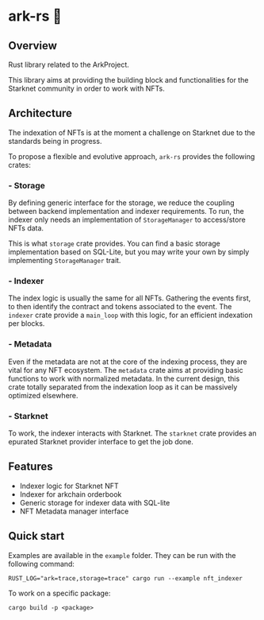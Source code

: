 # ark-rs 🦀

## Overview
Rust library related to the ArkProject.

This library aims at providing the building block
and functionalities for the Starknet community in
order to work with NFTs.

## Architecture

The indexation of NFTs is at the moment a challenge on Starknet
due to the standards being in progress.

To propose a flexible and evolutive approach, `ark-rs` provides
the following crates:

### - Storage

By defining generic interface for the storage, we reduce the coupling
between backend implementation and indexer requirements.
To run, the indexer only needs an implementation of `StorageManager` to
access/store NFTs data.

This is what `storage` crate provides. You can find a basic storage implementation based on SQL-Lite,
but you may write your own by simply implementing `StorageManager` trait.

### - Indexer

The index logic is usually the same for all NFTs. Gathering the events first,
to then identify the contract and tokens associated to the event.
The `indexer` crate provide a `main_loop` with this logic, for an efficient
indexation per blocks.

### - Metadata

Even if the metadata are not at the core of the indexing process, they are
vital for any NFT ecosystem.
The `metadata` crate aims at providing basic functions to work with normalized metadata.
In the current design, this crate totally separated from the indexation loop as it can be massively optimized elsewhere.

### - Starknet

To work, the indexer interacts with Starknet. The `starknet` crate provides
an epurated Starknet provider interface to get the job done.


## Features

- Indexer logic for Starknet NFT
- Indexer for arkchain orderbook
- Generic storage for indexer data with SQL-lite
- NFT Metadata manager interface

## Quick start

Examples are available in the `example` folder.
They can be run with the following command:
```
RUST_LOG="ark=trace,storage=trace" cargo run --example nft_indexer
```

To work on a specific package:
```
cargo build -p <package>
```
